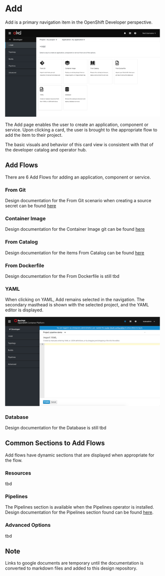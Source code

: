 # Add
Add is a primary navigation item in the OpenShift Developer perspective.

![Add primary nav](img/Add-AltA.png)

The Add page enables the user to create an application, component or service. Upon clicking a card, the user is brought to the appropriate flow to add the item to their project.

The basic visuals and behavior of this card view is consistent with that of the developer catalog and operator hub.

## Add Flows
There are 6 Add Flows for adding an application, component or service.

### From Git
Design documentation for the From Git scenario when creating a source secret can be found [here](https://docs.google.com/document/d/1_yJE6abBYMKiCRBH9cr3NiDh-MtQs74_tW3cmHqko-s/edit?usp=sharing)

### Container Image
Design documentation for the Container Image git can be found [here](https://docs.google.com/document/d/1kqKQxw55GBt6V4jBnF8uh22A_BimcoAvr4wOMSDX-e4/edit?usp=sharing)

### From Catalog
Design documentation for the items From Catalog can be found [here](https://docs.google.com/document/d/1BaNbcNkrqmX0c-5e9E2um282PwwUCAhntUJHg-K7LYM/edit?usp=sharing)

### From Dockerfile
Design documentation for the From Dockerfile is still tbd

### YAML
When clicking on YAML, Add remains selected in the navigation.  The secondary masthead is shown with the selected project, and the YAML editor is displayed.

![Import YAML](img/import-yaml.png)

### Database
Design documentation for the Database is still tbd


## Common Sections to Add Flows
Add flows have dynamic sections that are displayed when appropriate for the flow.

### Resources
tbd

### Pipelines
The Pipelines section is available when the Pipelines operator is installed. Design documentation for the Pipelines section found can be found [here](sections/pipelines/pipelines.md).

### Advanced Options
tbd

## Note
Links to google documents are temporary until the documentation is converted to markdown files and added to this design repository.
